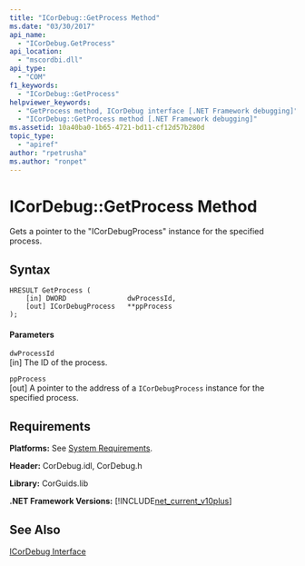 ```yaml
---
title: "ICorDebug::GetProcess Method"
ms.date: "03/30/2017"
api_name: 
  - "ICorDebug.GetProcess"
api_location: 
  - "mscordbi.dll"
api_type: 
  - "COM"
f1_keywords: 
  - "ICorDebug::GetProcess"
helpviewer_keywords: 
  - "GetProcess method, ICorDebug interface [.NET Framework debugging]"
  - "ICorDebug::GetProcess method [.NET Framework debugging]"
ms.assetid: 10a40ba0-1b65-4721-bd11-cf12d57b280d
topic_type: 
  - "apiref"
author: "rpetrusha"
ms.author: "ronpet"
---
```

# ICorDebug::GetProcess Method
Gets a pointer to the "ICorDebugProcess" instance for the specified process.  
  
## Syntax  
  
```  
HRESULT GetProcess (  
    [in] DWORD               dwProcessId,  
    [out] ICorDebugProcess   **ppProcess  
);  
```  
  
#### Parameters  
 `dwProcessId`  
 [in] The ID of the process.  
  
 `ppProcess`  
 [out] A pointer to the address of a `ICorDebugProcess` instance for the specified process.  
  
## Requirements  
 **Platforms:** See [System Requirements](../../../../docs/framework/get-started/system-requirements.md).  
  
 **Header:** CorDebug.idl, CorDebug.h  
  
 **Library:** CorGuids.lib  
  
 **.NET Framework Versions:** [!INCLUDE[net_current_v10plus](../../../../includes/net-current-v10plus-md.md)]  
  
## See Also  
 [ICorDebug Interface](../../../../docs/framework/unmanaged-api/debugging/icordebug-interface.md)
